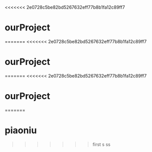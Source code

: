 <<<<<<< 2e0728c5be82bd5267632eff77b8b1fa12c89ff7
# ourProject
=======
<<<<<<< 2e0728c5be82bd5267632eff77b8b1fa12c89ff7
# ourProject
=======
<<<<<<< 2e0728c5be82bd5267632eff77b8b1fa12c89ff7
# ourProject
=======
# piaoniu
>>>>>>> first
>>>>>>> s
>>>>>>> ss
